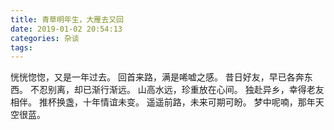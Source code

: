 ```yaml
---
title: 青草明年生，大雁去又回
date: 2019-01-02 20:54:13
categories: 杂谈
tags:
---
```


恍恍惚惚，又是一年过去。
回首来路，满是唏嘘之感。
昔日好友，早已各奔东西。
不忍别离，却已渐行渐远。
山高水远，珍重放在心间。
独赴异乡，幸得老友相伴。
推杯换盏，十年情谊未变。
遥遥前路，未来可期可盼。
梦中呢喃，那年天空很蓝。

